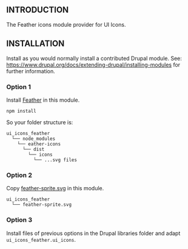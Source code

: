 ## INTRODUCTION

The Feather icons module provider for UI Icons.

## INSTALLATION

Install as you would normally install a contributed Drupal module.
See: https://www.drupal.org/docs/extending-drupal/installing-modules for further
information.

### Option 1

Install [Feather](https://feathericons.com/) in this module.

```shell
npm install
```

So your folder structure is:

```
ui_icons_feather
  └── node_modules
    └── eather-icons
      └── dist
        └── icons
          └── ...svg files
```

### Option 2

Copy [feather-sprite.svg](https://unpkg.com/feather-icons/dist/feather-sprite.svg)
in this module.

```
ui_icons_feather
  └── feather-sprite.svg
```

### Option 3

Install files of previous options in the Drupal libraries folder and adapt
`ui_icons_feather.ui_icons`.
